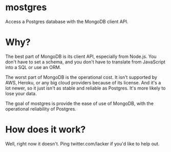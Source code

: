 # mostgres
Access a Postgres database with the MongoDB client API.

# Why?
The best part of MongoDB is its client API, especially from Node.js. You don't have to set a schema, and you don't have to translate from JavaScript into a SQL or use an ORM.

The worst part of MongoDB is the operational cost. It isn't supported by AWS, Heroku, or any big cloud providers because of its license. And it's a lot newer, so it just isn't as stable and reliable as Postgres. It's more likely to lose your data.

The goal of mostgres is provide the ease of use of MongoDB, with the operational reliability of Postgres.

# How does it work?
Well, right now it doesn't. Ping twitter.com/lacker if you'd like to help out.
